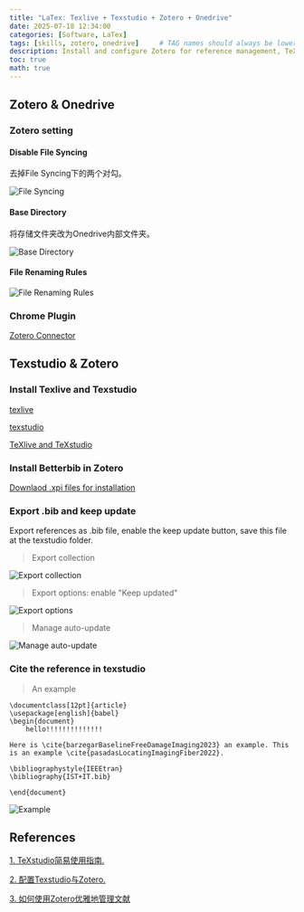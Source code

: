 ```yaml
---
title: "LaTex: Texlive + Texstudio + Zotero + Onedrive"
date: 2025-07-18 12:34:00
categories: [Software, LaTex]
tags: [skills, zotero, onedrive]     # TAG names should always be lowercase
description: Install and configure Zotero for reference management, TeX Live and TeXstudio for LaTeX writing, and OneDrive for online synchronization of Zotero.
toc: true
math: true
---
```


## Zotero & Onedrive

### Zotero setting

#### Disable File Syncing

去掉File Syncing下的两个对勾。

![File Syncing](/assets/images/20250718001_Zotero.png)

#### Base Directory

将存储文件夹改为Onedrive内部文件夹。

![Base Directory](/assets/images/20250718002_Zotero.png)

#### File Renaming Rules

![File Renaming Rules](/assets/images/20250718003_Zotero.png)

### Chrome Plugin

[Zotero Connector](https://chromewebstore.google.com/detail/zotero-connector/ekhagklcjbdpajgpjgmbionohlpdbjgc?hl=en&pli=1)

## Texstudio & Zotero

### Install Texlive and Texstudio

[texlive](https://www.tug.org/texlive/)

[texstudio](https://www.texstudio.org/)

[TeXlive and TeXstudio](https://www.bilibili.com/opus/417734459151899358?from=search)

### Install Betterbib in Zotero

[Downlaod .xpi files for installation](https://retorque.re/zotero-better-bibtex/)

### Export .bib and keep update

Export references as .bib file, enable the keep update button, save this file at the texstudio folder. 

> Export collection

![Export collection](/assets/images/20250718004_Zotero.png)

> Export options: enable "Keep updated" 

![Export options](/assets/images/20250718005_Zotero.png)

> Manage auto-update

![Manage auto-update](/assets/images/20250718006_Zotero.png)

### Cite the reference in texstudio

> An example

```
\documentclass[12pt]{article}
\usepackage[english]{babel}
\begin{document}
	hello!!!!!!!!!!!!!!

Here is \cite{barzegarBaselineFreeDamageImaging2023} an example. This is an example \cite{pasadasLocatingImagingFiber2022}.

\bibliographystyle{IEEEtran}
\bibliography{IST+IT.bib}

\end{document}
```

![Example](/assets/images/20250718007_Zotero.png)

## References

[1. TeXstudio简易使用指南.](https://docs.mathcrowd.cn/howtos/texstudio_guide.html)

[2. 配置Texstudio与Zotero.](https://medium.com/@yjy303030/%E6%96%87%E7%8C%AE%E7%AE%A1%E7%90%86zotero-onedrive-texstudio-d182d4904f1)

[3. 如何使用Zotero优雅地管理文献](https://zhuanlan.zhihu.com/p/615902028)
